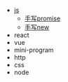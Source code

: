 - [js](./js/_js.md)
  - [手写promise](./js/_手写promise.md)
  - [手写new](./js/_手写new.md)
- react
- vue
- mini-program
- http
- css
- node